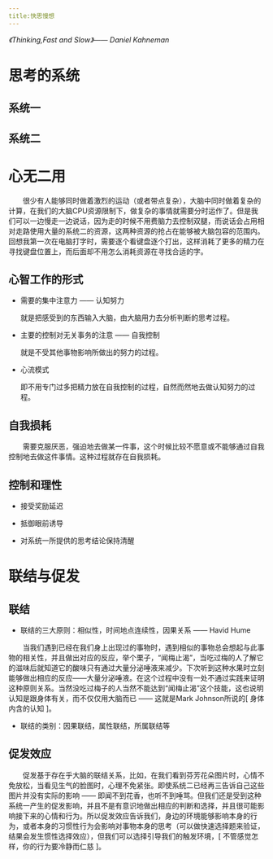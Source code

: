 ```yaml
---
title:快思慢想
---
```

*《Thinking,Fast and Slow》—— Daniel Kahneman*

# 思考的系统
<p style="text-indent:2em">

</p>

## 系统一
    
## 系统二


# 心无二用
<p style="text-indent:2em">
很少有人能够同时做着激烈的运动（或者带点复杂），大脑中同时做着复杂的计算，在我们的大脑CPU资源限制下，做复杂的事情就需要分时运作了。但是我们可以一边慢走一边说话，因为走的时候不用费脑力去控制双腿，而说话会占用相对走路使用大量的系统二的资源，这两种资源的抢占在能够被大脑包容的范围内。回想我第一次在电脑打字时，需要逐个看键盘逐个打出，这样消耗了更多的精力在寻找键盘位置上，而后面却不用怎么消耗资源在寻找合适的字。
</p>
    
## 心智工作的形式

* 需要的集中注意力 —— 认知努力

    就是把感受到的东西输入大脑，由大脑用力去分析判断的思考过程。

* 主要的控制对无关事务的注意 —— 自我控制

    就是不受其他事物影响所做出的努力的过程。

* 心流模式

    即不用专门过多把精力放在自我控制的过程，自然而然地去做认知努力的过程。
</p>

## 自我损耗
<p style="text-indent:2em">
    需要克服厌恶，强迫地去做某一件事，这个时候比较不愿意或不能够通过自我控制地去做这件事情。这种过程就存在自我损耗。
</p>

## 控制和理性

* 接受奖励延迟

* 抵御眼前诱导

* 对系统一所提供的思考结论保持清醒

# 联结与促发

## 联结
* 联结的三大原则：相似性，时间地点连续性，因果关系 —— Havid Hume
<p style="text-indent:2em">
    当我们遇到已经在我们身上出现过的事物时，遇到相似的事物总会想起与此事物的相关性，并且做出对应的反应，举个栗子，“闻梅止渴”，当吃过梅的人了解它的滋味后就知道它的酸味只有通过大量分泌唾液来减少。下次听到这种水果时立刻能够做出相应的反应——大量分泌唾液。在这个过程中没有一处不通过实践来证明这种原则关系。当然没吃过梅子的人当然不能达到“闻梅止渴”这个技能，这也说明认知是跟身体有关，而不仅仅用大脑而已 —— 这就是Mark Johnson所说的[ 身体内含的认知 ]。
</p>

* 联结的类别：因果联结，属性联结，所属联结等

## 促发效应
<p style="text-indent:2em">
    促发基于存在乎大脑的联结关系，比如，在我们看到芬芳花朵图片时，心情不免放松，当看见生气的脸图时，心理不免紧张。即使系统二已经再三告诉自己这些图片并没有实际的影响 —— 即闻不到花香，也听不到唾骂。但我们还是受到这种系统一产生的促发影响，并且不是有意识地做出相应的判断和选择，并且很可能影响接下来的心情和行为。所以促发效应告诉我们，身边的环境能够影响本身的行为，或者本身的习惯性行为会影响对事物本身的思考（可以做快速选择题来验证，结果会发生惯性选择效应），但我们可以选择引导我们的触发环境，[ 不管感觉怎样，你的行为要冷静而仁慈 ]。
</p>



